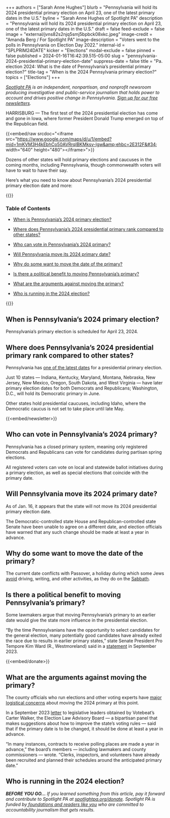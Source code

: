 +++
authors = ["Sarah Anne Hughes"]
blurb = "Pennsylvania will hold its 2024 presidential primary election on April 23, one of the latest primary dates in the U.S."
byline = "Sarah Anne Hughes of Spotlight PA"
description = "Pennsylvania will hold its 2024 presidential primary election on April 23, one of the latest primary dates in the U.S."
draft = false
feed-exclude = false
image = "external/jvns82s2njq5smj5bpbck08xkc.jpeg"
image-credit = "Amanda Berg / For Spotlight PA"
image-description = "Voters went to the polls in Pennsylvania on Election Day 2022."
internal-id = "SPLPRIM24DATE"
kicker = "Elections"
modal-exclude = false
pinned = false
published = 2024-01-16T16:42:39.515-05:00
slug = "pennsylvania-2024-presidential-primary-election-date"
suppress-date = false
title = "Pa. election 2024: What is the date of Pennsylvania’s presidential primary election?"
title-tag = "When is the 2024 Pennsylvania primary election?"
topics = ["Elections"]
+++

<a href="https://www.spotlightpa.org/"><em>Spotlight PA</em></a><em> is an independent, nonpartisan, and nonprofit newsroom producing investigative and public-service journalism that holds power to account and drives positive change in Pennsylvania. </em><a href="https://www.spotlightpa.org/newsletters"><em>Sign up for our free newsletters</em></a><em>.</em>

HARRISBURG — The first test of the 2024 presidential election has come and gone in Iowa, where former President Donald Trump emerged on top of the Republican field.

{{<embed/raw srcdoc="&lt;iframe src=&#34;https://www.google.com/maps/d/u/1/embed?mid=1mKVM3H4kEbhCo50AVRrqIBKMksv-lgw&amp;ehbc=2E312F&#34; width=&#34;640&#34; height=&#34;480&#34;&gt;&lt;/iframe&gt;">}}

Dozens of other states will hold primary elections and caucuses in the coming months, including Pennsylvania, though commonwealth voters will have to wait to have their say.

Here’s what you need to know about Pennsylvania’s 2024 presidential primary election date and more:

{{<toc>}}

### Table of Contents

- <a href="#spl-heading-1">When is Pennsylvania’s 2024 primary election?</a>

- <a href="#spl-heading-2">Where does Pennsylvania’s 2024 presidential primary rank compared to other states?</a>

- <a href="#spl-heading-3">Who can vote in Pennsylvania’s 2024 primary?</a>

- <a href="#spl-heading-4">Will Pennsylvania move its 2024 primary date?</a>

- <a href="#spl-heading-5">Why do some want to move the date of the primary?</a>

- <a href="#spl-heading-6">Is there a political benefit to moving Pennsylvania’s primary?</a>

- <a href="#spl-heading-7">What are the arguments against moving the primary?</a>

- <a href="#spl-heading-8">Who is running in the 2024 election?</a>

{{</toc>}}

<h2 id="spl-heading-1">When is Pennsylvania’s 2024 primary election?</h2>

Pennsylvania’s primary election is scheduled for April 23, 2024.

<h2 id="spl-heading-2">Where does Pennsylvania’s 2024 presidential primary rank compared to other states?</h2>

Pennsylvania has <a href="https://www.ncsl.org/elections-and-campaigns/2024-state-primary-election-dates">one of the latest dates</a> for a presidential primary election.

Just 10 states — Indiana, Kentucky, Maryland, Montana, Nebraska, New Jersey, New Mexico, Oregon, South Dakota, and West Virginia — have later primary election dates for both Democrats and Republicans; Washington, D.C., will hold its Democratic primary in June.

Other states hold presidential caucuses, including Idaho, where the Democratic caucus is not set to take place until late May.

{{<embed/newsletter>}}

<h2 id="spl-heading-3">Who can vote in Pennsylvania’s 2024 primary?</h2>

Pennsylvania has a closed primary system, meaning only registered Democrats and Republicans can vote for candidates during partisan spring elections.

All registered voters can vote on local and statewide ballot initiatives during a primary election, as well as special elections that coincide with the primary date.

<h2 id="spl-heading-4">Will Pennsylvania move its 2024 primary date?</h2>

As of Jan. 16, it appears that the state will not move its 2024 presidential primary election date.

The Democratic-controlled state House and Republican-controlled state Senate have been unable to agree on a different date, and election officials have warned that any such change should be made at least a year in advance.

<h2 id="spl-heading-5">Why do some want to move the date of the primary?</h2>

The current date conflicts with Passover, a holiday during which some Jews <a href="https://jmoreliving.com/2021/03/24/passover-rules-a-cheat-sheet-of-holiday-practices/">avoid</a> driving, writing, and other activities, as they do on the <a href="https://www.chabad.org/library/article_cdo/aid/95907/jewish/The-Shabbat-Laws.htm">Sabbath</a>.

<h2 id="spl-heading-6">Is there a political benefit to moving Pennsylvania’s primary?</h2>

Some lawmakers argue that moving Pennsylvania’s primary to an earlier date would give the state more influence in the presidential election.

“By the time Pennsylvanians have the opportunity to select candidates for the general election, many potentially good candidates have already exited the race due to results in earlier primary states,” state Senate President Pro Tempore Kim Ward (R., Westmoreland) said in a <a href="https://www.pasenategop.com/news/senate-president-pro-tempore-kim-ward-on-moving-up-the-pennsylvania-primary-date-for-the-2024-election/">statement</a> in September 2023.

{{<embed/donate>}}

<h2 id="spl-heading-7">What are the arguments against moving the primary?</h2>

The county officials who run elections and other voting experts have <a href="https://www.spotlightpa.org/news/2023/08/pennsylvania-presidential-primary-date-2024-passover/">major logistical concerns</a> about moving the 2024 primary at this point.

In a September 2023 <a href="https://twitter.com/ByCarterWalker/status/1707881324063723583/photo/1">letter</a> to legislative leaders obtained by Votebeat’s Carter Walker, the Election Law Advisory Board — a bipartisan panel that makes suggestions about how to improve the state’s voting rules — said that if the primary date is to be changed, it should be done at least a year in advance.

“In many instances, contracts to receive polling places are made a year in advance,” the board’s members — including lawmakers and county commissioners — wrote. “Clerks, inspectors, and volunteers have already been recruited and planned their schedules around the anticipated primary date.”

<h2 id="spl-heading-8">Who is running in the 2024 election?</h2>

<strong><em>BEFORE YOU GO…</em></strong><em> If you learned something from this article, pay it forward and contribute to Spotlight PA at </em><a href="http://spotlightpa.org/donate"><em>spotlightpa.org/donate</em></a><em>. Spotlight PA is funded by</em><a href="https://www.spotlightpa.org/support"><em> foundations and readers like you</em></a><em> who are committed to accountability journalism that gets results.</em>

